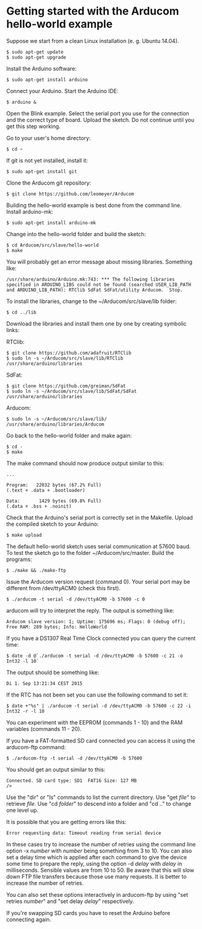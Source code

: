 Getting started with the Arducom hello-world example
====================================================

Suppose we start from a clean Linux installation (e. g. Ubuntu 14.04).

    $ sudo apt-get update
    $ sudo apt-get upgrade

Install the Arduino software:

    $ sudo apt-get install arduino

Connect your Arduino. Start the Arduino IDE:

    $ arduino &

Open the Blink example. Select the serial port
you use for the connection and the correct type of board.
Upload the sketch.
Do not continue until you get this step working.

Go to your user's home directory:

    $ cd ~

If git is not yet installed, install it:

    $ sudo apt-get install git

Clone the Arducom git repository:

    $ git clone https://github.com/leomeyer/Arducom

Building the hello-world example is best done from the command line.
Install arduino-mk:

    $ sudo apt-get install arduino-mk

Change into the hello-world folder and build the sketch:

    $ cd Arducom/src/slave/hello-world
    $ make

You will probably get an error message about missing libraries.
Something like: 

    /usr/share/arduino/Arduino.mk:743: *** The following libraries specified in ARDUINO_LIBS could not be found (searched USER_LIB_PATH and ARDUINO_LIB_PATH): RTClib SdFat SdFat/utility Arducom.  Stop.

To install the libraries, change to the ~/Arducom/src/slave/lib folder:

    $ cd ../lib

Download the libraries and install them one by one by creating symbolic links:

RTClib:

    $ git clone https://github.com/adafruit/RTClib
    $ sudo ln -s ~/Arducom/src/slave/lib/RTClib /usr/share/arduino/libraries

SdFat:

    $ git clone https://github.com/greiman/SdFat
    $ sudo ln -s ~/Arducom/src/slave/lib/SdFat/SdFat /usr/share/arduino/libraries

Arducom:

    $ sudo ln -s ~/Arducom/src/slave/lib/ /usr/share/arduino/libraries/Arducom

Go back to the hello-world folder and make again:

    $ cd -
    $ make

The make command should now produce output similar to this:

    ...

    Program:   22032 bytes (67.2% Full)
    (.text + .data + .bootloader)

    Data:       1429 bytes (69.8% Full)
    (.data + .bss + .noinit)

Check that the Arduino's serial port is correctly set in the Makefile.
Upload the compiled sketch to your Arduino:

    $ make upload

The default hello-world sketch uses serial communication at 57600 baud. To test the sketch go to the folder ~/Arducom/src/master. Build the programs:

    $ ./make && ./make-ftp

Issue the Arducom version request (command 0). Your serial port may be different from /dev/ttyACM0 (check this first).

    $ ./arducom -t serial -d /dev/ttyACM0 -b 57600 -c 0

arducom will try to interpret the reply. The output is something like:

    Arducom slave version: 1; Uptime: 175696 ms; Flags: 0 (debug off); Free RAM: 289 bytes; Info: HelloWorld

If you have a DS1307 Real Time Clock connected you can query the current time:

    $ date -d @`./arducom -t serial -d /dev/ttyACM0 -b 57600 -c 21 -o Int32 -l 10`

The output should be something like:

    Di 1. Sep 13:21:34 CEST 2015

If the RTC has not been set you can use the following command to set it:

    $ date +"%s" | ./arducom -t serial -d /dev/ttyACM0 -b 57600 -c 22 -i Int32 -r -l 10

You can experiment with the EEPROM (commands 1 - 10) and the RAM variables (commands 11 - 20). 

If you have a FAT-formatted SD card connected you can access it using the arducom-ftp command:

    $ ./arducom-ftp -t serial -d /dev/ttyACM0 -b 57600

You should get an output similar to this:

    Connected. SD card type: SD1  FAT16 Size: 127 MB
    />

Use the "dir" or "ls" commands to list the current directory. Use "get _file_" to retrieve _file_. Use "cd _folder_" to descend into a folder and "cd .." to change one level up.

It is possible that you are getting errors like this:

    Error requesting data: Timeout reading from serial device

In these cases try to increase the number of retries using the command line option -x _number_ with _number_ being something from 3 to 10. You can also set a delay time which is applied after each command to give the device some time to prepare the reply, using the option -d _delay_ with _delay_ in milliseconds. Sensible values are from 10 to 50. Be aware that this will slow down FTP file transfers because those use many requests. It is better to increase the number of retries.

You can also set these options interactively in arducom-ftp by using "set retries _number_" and "set delay _delay_" respectively.

If you're swapping SD cards you have to reset the Arduino before connecting again.

